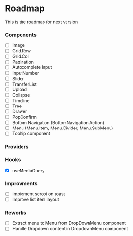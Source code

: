 # Roadmap

This is the roadmap for next version

### Components
- [ ] Image
- [ ] Grid.Row
- [ ] Grid.Col
- [ ] Pagination
- [ ] Autocomplete Input
- [ ] InputNumber
- [ ] Slider
- [ ] TransferList
- [ ] Upload
- [ ] Collapse
- [ ] Timeline
- [ ] Tree
- [ ] Drawer
- [ ] PopConfirm
- [ ] Bottom Navigation (BottomNavigation.Action)
- [ ] Menu (Menu.Item, Menu.Divider, Menu.SubMenu)
- [ ] Tooltip component

### Providers

### Hooks

- [x] useMediaQuery


### Improvments
- [ ] Implement scrool on toast
- [ ] Improve list item layout

### Reworks
- [ ] Extract menu to Menu from DropDownMenu component
- [ ] Handle Dropdown content in DropdownMenu component